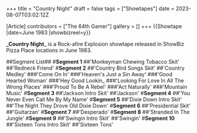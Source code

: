 +++
title = "Country Night"
draft = false
tags = ["Showtapes"]
date = 2023-08-07T03:02:12Z

[Article]
contributors = ["The 64th Gamer"]
gallery = []
+++
{{Showtape
|date=June 1983
|showbizreel=y}}

**_Country Night**_ is a Rock-afire Explosion showtape released in ShowBiz Pizza Place locations in June 1983.

##Segment List##
#**Segment 1** 
##'Monkeyman Chewing Tobacco Skit'
##'Redneck Friend'
#**Segment 2** 
##'Country Bird Songs Skit'
##'Country Medley' 
###'Come On In'
###'Heaven's Just a Sin Away'
###'Good Hearted Woman'
###'Hey Good Lookin_
###'Looking For Love In All The Wrong Places'
###'Proud To Be A Rebel'
###'Act Naturally'
###'Mountain Music'
#**Segment 3**
##'Jackson Intro Skit'
##'Jackson'
#**Segment 4**
##'You Never Even Call Me By My Name'
#**Segment 5**
##'Dixie Down Intro Skit'
##'The Night They Drove Old Dixie Down'
#**Segment 6**
##'Presidential Skit'
##'Guitarzan'
#**Segment 7**
##'Desperado'
#**Segment 8**
##'Stranded In The Jungle'
#**Segment 9**
##'Swingin Intro Skit'
##'Swingin'
#**Segment 10**
##'Sixteen Tons Intro Skit'
##'Sixteen Tons'